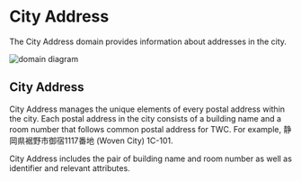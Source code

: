 # City Address
The City Address domain provides information about addresses in the city.

![domain diagram](../diagrams/domain/city-address.png)

## City Address
City Address manages the unique elements of every postal address within the city. Each postal address in the city consists of a building name and a room number that follows common postal address for TWC. For example, 静岡県裾野市御宿1117番地 (Woven City) 1C-101.

City Address includes the pair of building name and room number as well as identifier and relevant attributes.
